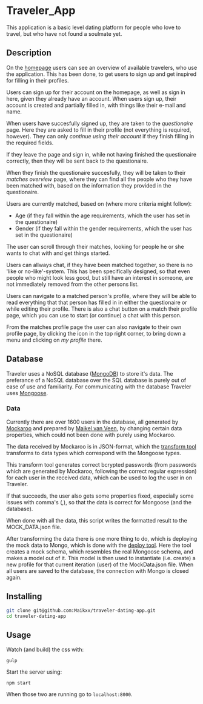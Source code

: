 # Traveler_App

This application is a basic level dating platform for people who love to travel, but who have not found a soulmate yet.

## Description

On the [homepage](<localhost:8000>) users can see an overview of available travelers, who use the application. This has been done, to get users to sign up and get inspired for filling in their profiles.

Users can sign up for their account on the homepage, as well as sign in here, given they already have an account.
When users sign up, their account is created and partially filled in, with things like their e-mail and name.

When users have succesfully signed up, they are taken to the *questionaire* page. Here they are asked to fill in their profile (not everything is required, however). They can only *continue using their account* if they finish filling in the required fields.

<!-- Build this -->
If they leave the page and sign in, while not having finished the questionaire correctly, then they will be sent back to the questionaire.

When they finish the questionaire succesfully, they will be taken to their *matches overview* page, where they can find all the people who they have been matched with, based on the information they provided in the questionaire.

<!-- Take a look at this and generate more users -->
Users are currently matched, based on (where more criteria might follow):
* Age (if they fall within the age requirements, which the user has set in the questionaire)
* Gender (if they fall within the gender requirements, which the user has set in the questionaire)

The user can scroll through their matches, looking for people he or she wants to chat with and get things started.

Users can allways chat, if they have been matched together, so there is no 'like or no-like'-system. This has been specifically designed, so that even people who might look less good, but still have an interest in someone, are not immediately removed from the other persons list.

Users can navigate to a matched person's profile, where they will be able to read everything that that person has filled in in either the questionaire or while editing their profile. There is also a chat button on a match their profile page, which you can use to start (or continue) a chat with this person.

From the matches profile page the user can also navigate to their own profile page, by clicking the icon in the top right corner, to bring down a menu and clicking on *my profile* there.

## Database

Traveler uses a NoSQL database ([MongoDB](https://www.mongodb.com)) to store it's data. The preferance of a NoSQL database over the SQL database is purely out of ease of use and familiarity. For communicating with the database Traveler uses [Mongoose](http://mongoosejs.com).

### Data

Currently there are over 1600 users in the database, all generated by [Mockaroo](https://mockaroo.com) and prepared by [Maikel van Veen](https://github.com/Maikxx), by changing certain data properties, which could not been done with purely using Mockaroo.

The data received by Mockaroo is in JSON-format, which the [transform tool](https://github.com/Maikxx/traveler-dating-app/blob/master/mockData/transformMockData.js) transforms to data types which correspond with the Mongoose types.

This transform tool generates correct bcrypted passwords (from passwords which are generated by Mockaroo, following the correct regular expression) for each user in the received data, which can be used to log the user in on Traveler.

If that succeeds, the user also gets some properties fixed, especially some issues with comma's (,), so that the data is correct for Mongoose (and the database).

When done with all the data, this script writes the formatted result to the MOCK_DATA.json file.

After transforming the data there is one more thing to do, which is deploying the mock data to Mongo, which is done with the [deploy tool](https://github.com/Maikxx/traveler-dating-app/blob/master/mockData/deployMockData.js).
Here the tool creates a mock schema, which resembles the real Mongoose schema, and makes a model out of it. This model is then used to instantiate (i.e. create) a new profile for that current iteration (user) of the MockData.json file. When all users are saved to the database, the connection with Mongo is closed again.

## Installing

```bash
git clone git@github.com:Maikxx/traveler-dating-app.git
cd traveler-dating-app
```

## Usage

Watch (and build) the css with:

```shell
gulp
```

Start the server using:

```shell
npm start
```

When those two are running go to `localhost:8000`.

<!-- Add this -->
<!-- ## Licence -->
